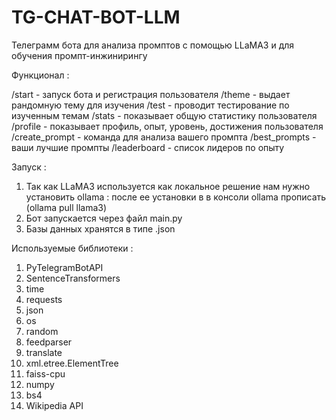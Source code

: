 # TG-CHAT-BOT-LLM
Телеграмм бота для анализа промптов с помощью LLaMA3 и для обучения промпт-инжинирингу

Функционал :

/start - запуск бота и регистрация пользователя
/theme - выдает рандомную тему для изучения
/test - проводит тестирование по изученным темам
/stats - показывает общую статистику пользователя
/profile - показывает профиль, опыт, уровень, достижения пользователя
/create_prompt - команда для анализа вашего промпта
/best_prompts - ваши лучшие промпты
/leaderboard  - список лидеров по опыту


Запуск :

1. Так как LLaMA3 используется как локальное решение нам нужно установить ollama : после ее установки в в консоли ollama прописать (ollama pull llama3)
2. Бот запускается через файл main.py
3. Базы данных хранятся в типе .json

Используемые библиотеки :
1. PyTelegramBotAPI
2. SentenceTransformers
3. time
4. requests
5. json
6. os
7. random
8. feedparser
9. translate
10. xml.etree.ElementTree
11. faiss-cpu
12. numpy
13. bs4
14. Wikipedia API

